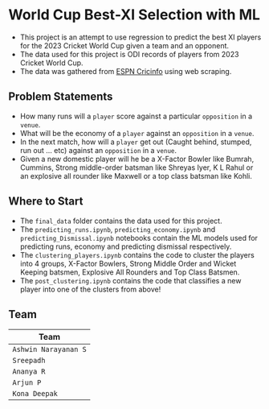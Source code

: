 # World Cup Best-XI Selection with ML

- This project is an attempt to use regression to predict the best XI players for the 2023 Cricket World Cup given a team and an opponent. 
- The data used for this project is ODI records of players from 2023 Cricket World Cup. 
- The data was gathered from [ESPN Cricinfo](https://www.espncricinfo.com/) using web scraping.

## Problem Statements

- How many runs will a `player` score against a particular `opposition` in a `venue`.
- What will be the economy of a `player` against an `opposition` in a `venue`.
- In the next match, how will a `player` get out (Caught behind, stumped, run out ... etc) against an `opposition` in a `venue`.
- Given a new domestic player will he be a X-Factor Bowler like Bumrah, Cummins, Strong middle-order batsman like Shreyas Iyer, K L Rahul or an explosive all rounder like Maxwell or a top class batsman like Kohli.

## Where to Start

- The `final_data` folder contains the data used for this project.
- The `predicting_runs.ipynb`, `predicting_economy.ipynb` and `predicting_Dismissal.ipynb` notebooks contain the ML models used for predicting runs, economy and predicting dismissal respectively.
- The `clustering_players.ipynb` contains the code to cluster the players into 4 groups, X-Factor Bowlers, Strong Middle Order and Wicket Keeping batsmen, Explosive All Rounders and Top Class Batsmen.
- The `post_clustering.ipynb` contains the code that classifies a new player into one of the clusters from above!

## Team

| Team |
| ---- |
|`Ashwin Narayanan S`|
|`Sreepadh`|
|`Ananya R`|
|`Arjun P`|
|`Kona Deepak`|
